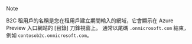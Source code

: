 > [!NOTE]
> B2C 租用戶的名稱是您在租用戶建立期間輸入的網域，它會顯示在 Azure Preview 入口網站的 [目錄] 刀鋒視窗上。  通常以尾碼 `.onmicrosoft.com` 結束，例如 `contosob2c.onmicrosoft.com`。
> 
> 



<!--HONumber=Jan17_HO2-->


